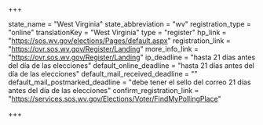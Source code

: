 +++

state_name = "West Virginia"
state_abbreviation = "wv"
registration_type = "online"
translationKey = "West Virginia"
type = "register"
hp_link = "https://sos.wv.gov/elections/Pages/default.aspx"
registration_link = "https://ovr.sos.wv.gov/Register/Landing"
more_info_link = "https://ovr.sos.wv.gov/Register/Landing"
ip_deadline = "hasta 21 días antes del día de las elecciones"
default_online_deadline = "hasta 21 días antes del día de las elecciones"
default_mail_received_deadline = ""
default_mail_postmarked_deadline = "debe tener el sello del correo 21 días antes del día de las elecciones"
confirm_registration_link = "https://services.sos.wv.gov/Elections/Voter/FindMyPollingPlace"

+++